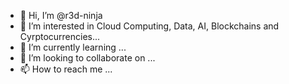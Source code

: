 - 👋 Hi, I’m @r3d-ninja
- 👀 I’m interested in Cloud Computing, Data, AI, Blockchains and Cyrptocurrencies...
- 🌱 I’m currently learning ...
- 💞️ I’m looking to collaborate on ...
- 📫 How to reach me ...

<!---
r3d-ninja/r3d-ninja is a ✨ special ✨ repository because its `README.md` (this file) appears on your GitHub profile.
You can click the Preview link to take a look at your changes.
--->
